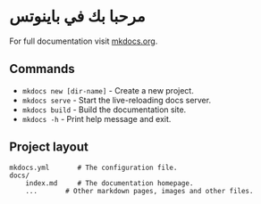 # مرحبا بك في باينوتس 

For full documentation visit [mkdocs.org](https://www.mkdocs.org).

## Commands

* `mkdocs new [dir-name]` - Create a new project.
* `mkdocs serve` - Start the live-reloading docs server.
* `mkdocs build` - Build the documentation site.
* `mkdocs -h` - Print help message and exit.

## Project layout

    mkdocs.yml       # The configuration file.
    docs/
        index.md     # The documentation homepage.
        ...       # Other markdown pages, images and other files.
